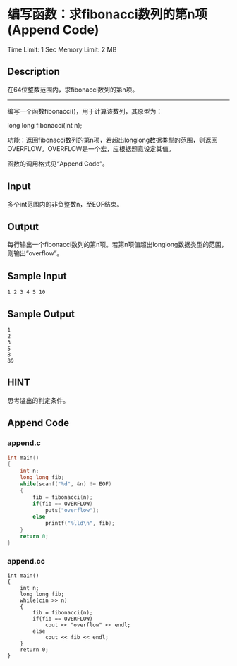 # 编写函数：求fibonacci数列的第n项 (Append Code)
Time Limit: 1 Sec  Memory Limit: 2 MB

## Description
在64位整数范围内，求fibonacci数列的第n项。

-----------------------------------------------------------------------------

编写一个函数fibonacci()，用于计算该数列，其原型为：

long long fibonacci(int n);

功能：返回fibonacci数列的第n项，若超出longlong数据类型的范围，则返回OVERFLOW。OVERFLOW是一个宏，应根据题意设定其值。

函数的调用格式见“Append Code”。

## Input
多个int范围内的非负整数n，至EOF结束。

## Output
每行输出一个fibonacci数列的第n项。若第n项值超出longlong数据类型的范围，则输出“overflow”。

## Sample Input
```
1 2 3 4 5 10
```
## Sample Output
```
1
2
3
5
8
89
```

## HINT
思考溢出的判定条件。

## Append Code
### append.c
```c
int main()
{
    int n;
    long long fib;
    while(scanf("%d", &n) != EOF)
    {
        fib = fibonacci(n);
        if(fib == OVERFLOW)
            puts("overflow");
        else
            printf("%lld\n", fib);
    }
    return 0;
}
```
### append.cc
```
int main()
{
    int n;
    long long fib;
    while(cin >> n)
    {
        fib = fibonacci(n);
        if(fib == OVERFLOW)
            cout << "overflow" << endl;
        else
            cout << fib << endl;
    }
    return 0;
}
```